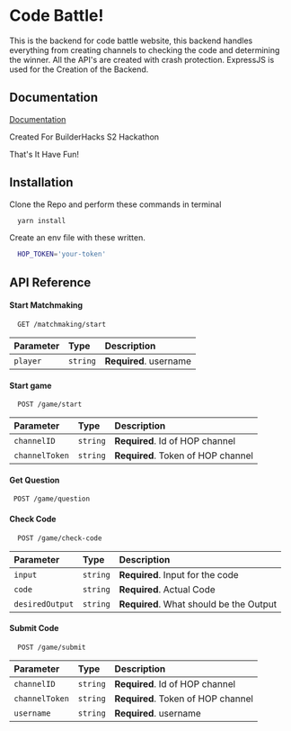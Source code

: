 
# Code Battle!

This is the backend for code battle website, this backend handles everything from creating channels to checking the code and determining the winner.
All the API's are created with crash protection.
ExpressJS is used for the Creation of the Backend.



## Documentation

[Documentation](https://linktodocumentation)

Created For BuilderHacks S2 Hackathon

That's It Have Fun!
## Installation

Clone the Repo and
perform these commands in terminal

```bash
  yarn install
```

Create an env file with these written.
```bash
  HOP_TOKEN='your-token'
```  
## API Reference

#### Start Matchmaking

```http
  GET /matchmaking/start
```

| Parameter | Type     | Description                |
| :-------- | :------- | :------------------------- |
| `player` | `string` | **Required**. username |

#### Start game

```http
  POST /game/start
```

| Parameter | Type     | Description                       |
| :-------- | :------- | :-------------------------------- |
| `channelID`      | `string` | **Required**. Id of HOP channel |
| `channelToken`      | `string` | **Required**. Token of HOP channel |

#### Get Question

```http
 POST /game/question
```

#### Check Code

```http
  POST /game/check-code
```

| Parameter | Type     | Description                       |
| :-------- | :------- | :-------------------------------- |
| `input`      | `string` | **Required**. Input for the code |
| `code`      | `string` | **Required**. Actual Code |
| `desiredOutput`      | `string` | **Required**. What should be the Output |

#### Submit Code

```http
  POST /game/submit
```

| Parameter | Type     | Description                       |
| :-------- | :------- | :-------------------------------- |
| `channelID`      | `string` | **Required**. Id of HOP channel |
| `channelToken`      | `string` | **Required**. Token of HOP channel |
| `username`      | `string` | **Required**. username |

